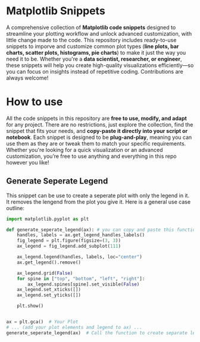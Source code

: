 # Matplotlib Snippets
A comprehensive collection of **Matplotlib code snippets** designed to streamline your plotting workflow and unlock advanced customization, with little change made to the code. This repository includes ready-to-use snippets to imporve and customize common plot types (**line plots, bar charts, scatter plots, histograms, pie charts**) to make it just the way you need it to be.
Whether you're a **data scientist, researcher, or engineer**, these snippets will help you create high-quality visualizations efficiently—so you can focus on insights instead of repetitive coding. Contributions are always welcome!

# How to use
All the code snippets in this repository are **free to use, modify, and adapt** for any project. There are no restrictions, just explore the collection, find the snippet that fits your needs, and **copy-paste it directly into your script or notebook**. Each snippet is designed to be **plug-and-play**, meaning you can use them as they are or tweak them to match your specific requirements. Whether you're looking for a quick visualization or an advanced customization, you’re free to use anything and everything in this repo however you like!

## Generate Seperate Legend
This snippet can be use to create a seperate plot with only the legend in it. It removes the lengend from the plot you give it.
Here is a general use case outline:
```python
import matplotlib.pyplot as plt

def generate_seperate_legend(ax): # you can copy and paste this function into your code
    handles, labels = ax.get_legend_handles_labels()
    fig_legend = plt.figure(figsize=(3, 3))
    ax_legend = fig_legend.add_subplot(111)

    ax_legend.legend(handles, labels, loc="center")
    ax.get_legend().remove()

    ax_legend.grid(False)
    for spine in ["top", "bottom", "left", "right"]:
        ax_legend.spines[spine].set_visible(False)
    ax_legend.set_xticks([])
    ax_legend.set_yticks([])

    plt.show()


ax = plt.gca()  # Your Plot
# ... (add your plot elements and legend to ax) ...
generate_seperate_legend(ax)  # Call the function to create separate legend
```

